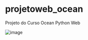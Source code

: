 # projetoweb_ocean
Projeto do Curso Ocean Python Web

![image](https://user-images.githubusercontent.com/96025444/154378342-18ac3596-0960-4488-be43-e2a3dda941d6.png)
